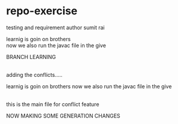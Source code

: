 # repo-exercise
testing and requirement
author sumit rai


learnig is goin on brothers<br>
now we also run the javac file in the give

<p>BRANCH LEARNING</p><br>
adding the conflicts.....

learnig is goin on brothers
now we also run the javac file in the give

<br>
this is the main file for conflict feature

<br>
<p>NOW MAKING SOME GENERATION CHANGES</p>
